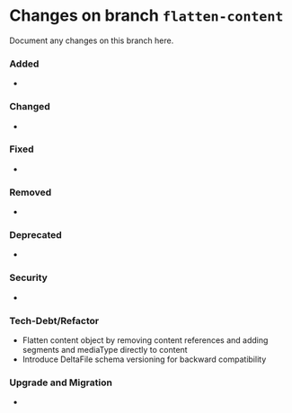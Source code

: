 # Changes on branch `flatten-content`
Document any changes on this branch here.
### Added
- 

### Changed
- 

### Fixed
- 

### Removed
- 

### Deprecated
- 

### Security
- 

### Tech-Debt/Refactor
- Flatten content object by removing content references and adding segments and mediaType directly to content
- Introduce DeltaFile schema versioning for backward compatibility

### Upgrade and Migration
- 
